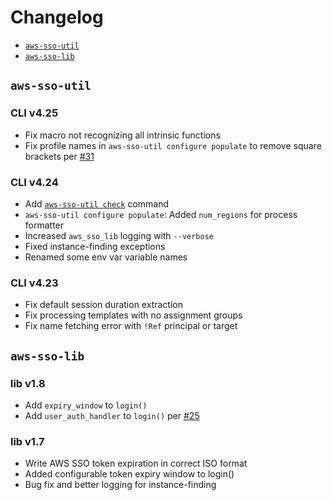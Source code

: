 # Changelog

* [`aws-sso-util`](#aws-sso-util)
* [`aws-sso-lib`](#aws-sso-lib)

## `aws-sso-util`

### CLI v4.25
* Fix macro not recognizing all intrinsic functions
* Fix profile names in `aws-sso-util configure populate` to remove square brackets per [#31](https://github.com/benkehoe/aws-sso-util/issues/31)

### CLI v4.24

* Add [`aws-sso-util check`](docs/check.md) command
* `aws-sso-util configure populate`: Added `num_regions` for process formatter
* Increased `aws_sso_lib` logging with `--verbose`
* Fixed instance-finding exceptions
* Renamed some env var variable names

### CLI v4.23

* Fix default session duration extraction
* Fix processing templates with no assignment groups
* Fix name fetching error with `!Ref` principal or target

## `aws-sso-lib`

### lib v1.8
* Add `expiry_window` to `login()`
* Add `user_auth_handler` to `login()` per [#25](https://github.com/benkehoe/aws-sso-util/pull/25)

### lib v1.7

* Write AWS SSO token expiration in correct ISO format
* Added configurable token expiry window to login()
* Bug fix and better logging for instance-finding
